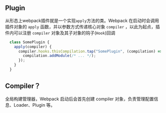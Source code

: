 ## Plugin
从形态上webpack插件就是一个实现`apply`方法的类。Webpack 在启动时会调用插件对象的 `apply` 函数，并以参数方式传递核心对象 `compiler` ，以此为起点，插件内可以注册 `compiler` 对象及其子对象的钩子(`Hook`)回调
```js
  class SomePlugin {
    apply(compiler) {
      compiler.hooks.thisCompilation.tap("SomePlugin", (compilation) => {
        compilation.addModule(/* ... */);
      });
    }
  }

```

## Compiler？

全局构建管理器，Webpack 启动后会首先创建 compiler 对象，负责管理配置信息、Loader、Plugin 等。